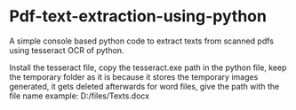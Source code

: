 # Pdf-text-extraction-using-python
A simple console based python code to extract texts from scanned pdfs using tesseract OCR of python.

Install the tesseract file, copy the tesseract.exe path in the python file, keep the temporary folder as it is because it stores the temporary images generated, it gets deleted afterwards
for word files, give the path with the file name
example: D:/files/Texts.docx
